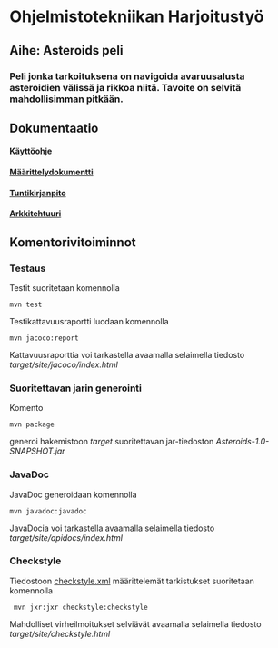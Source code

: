 # Ohjelmistotekniikan Harjoitustyö
## Aihe: Asteroids peli
### Peli jonka tarkoituksena on navigoida avaruusalusta asteroidien välissä ja rikkoa niitä. Tavoite on selvitä mahdollisimman pitkään.

## Dokumentaatio

#### [Käyttöohje](https://github.com/KalliMiika/ot-harjoitusty-/blob/master/dokumentointi/käyttöohje.md)
#### [Määrittelydokumentti](https://github.com/KalliMiika/ot-harjoitusty-/blob/master/dokumentointi/vaatimusmaarittely.md)
#### [Tuntikirjanpito](https://github.com/KalliMiika/ot-harjoitusty-/blob/master/dokumentointi/tuntikirjanpito.md)
#### [Arkkitehtuuri](https://github.com/KalliMiika/ot-harjoitusty-/blob/master/dokumentointi/arkkitehtuuri.md)

## Komentorivitoiminnot

### Testaus

Testit suoritetaan komennolla

```
mvn test
```

Testikattavuusraportti luodaan komennolla

```
mvn jacoco:report
```

Kattavuusraporttia voi tarkastella avaamalla selaimella tiedosto _target/site/jacoco/index.html_

### Suoritettavan jarin generointi

Komento

```
mvn package
```

generoi hakemistoon _target_ suoritettavan jar-tiedoston _Asteroids-1.0-SNAPSHOT.jar_

### JavaDoc

JavaDoc generoidaan komennolla

```
mvn javadoc:javadoc
```

JavaDocia voi tarkastella avaamalla selaimella tiedosto _target/site/apidocs/index.html_

### Checkstyle

Tiedostoon [checkstyle.xml](https://github.com/KalliMiika/ot-harjoitusty-/blob/master/Asteroids/checkstyle.xml) määrittelemät tarkistukset suoritetaan komennolla

```
 mvn jxr:jxr checkstyle:checkstyle
```

Mahdolliset virheilmoitukset selviävät avaamalla selaimella tiedosto _target/site/checkstyle.html_
